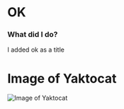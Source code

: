 # OK

### What did I do? 
I added ok as a title

# Image of Yaktocat
![Image of Yaktocat](https://octodex.github.com/images/yaktocat.png)
